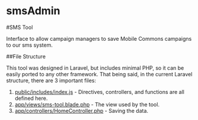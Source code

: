 smsAdmin
========

#SMS Tool

Interface to allow campaign managers to save Mobile Commons campaigns to our sms system. 

##File Structure

This tool was designed in Laravel, but includes minimal PHP, so it can be easily ported to any other framework.
That being said, in the current Laravel structure, there are 3 important files:

1. [public/includes/index.js](public/includes/index.js) - Directives, controllers, and functions are all defined here.
2. [app/views/sms-tool.blade.php](app/views/sms-tool.blade.php) - The view used by the tool. 
3.  [app/controllers/HomeController.php](app/controllers/HomeController.php) - Saving the data.

